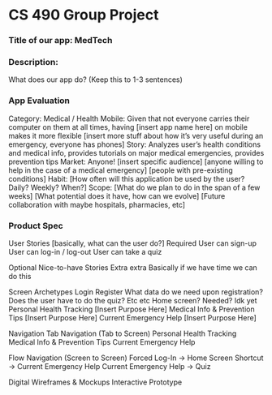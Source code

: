 # CS 490 Group Project

### Title of our app: MedTech

### Description:
What does our app do? (Keep this to 1-3 sentences)

### App Evaluation
Category: Medical / Health
Mobile: Given that not everyone carries their computer on them at all times, having [insert app name here] on mobile makes it more flexible [insert more stuff about how it’s very useful during an emergency, everyone has phones]
Story: Analyzes user’s health conditions and medical info, provides tutorials on major medical emergencies, provides prevention tips
Market: Anyone! [insert specific audience] [anyone willing to help in the case of a medical emergency] [people with pre-existing conditions]
Habit: [How often will this application be used by the user? Daily? Weekly? When?]
Scope: [What do we plan to do in the span of a few weeks] [What potential does it have, how can we evolve] [Future collaboration with maybe hospitals, pharmacies, etc]

### Product Spec

User Stories [basically, what can the user do?]
Required
User can sign-up
User can log-in / log-out
User can take a quiz

Optional Nice-to-have Stories
Extra extra
Basically if we have time we can do this

Screen Archetypes
Login
Register
What data do we need upon registration?
Does the user have to do the quiz?
Etc etc
Home screen?
Needed? Idk yet
Personal Health Tracking
[Insert Purpose Here]
Medical Info & Prevention Tips
[Insert Purpose Here]
Current Emergency Help
[Insert Purpose Here]

Navigation
Tab Navigation (Tab to Screen)
Personal Health Tracking
Medical Info & Prevention Tips
Current Emergency Help

Flow Navigation (Screen to Screen)
Forced Log-In -> Home Screen
Shortcut -> Current Emergency Help
Current Emergency Help -> Quiz

Digital Wireframes & Mockups
Interactive Prototype
